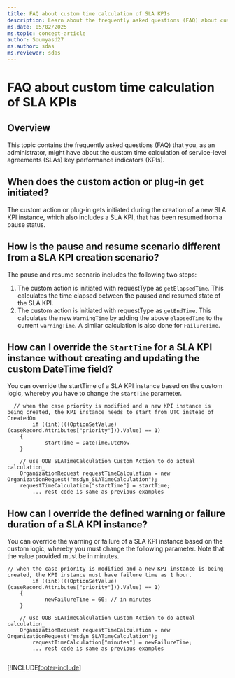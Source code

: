 ```yaml
---
title: FAQ about custom time calculation of SLA KPIs
description: Learn about the frequently asked questions (FAQ) about custom time calculation of SLA KPIs.
ms.date: 05/02/2025
ms.topic: concept-article
author: Soumyasd27
ms.author: sdas
ms.reviewer: sdas
---
```


# FAQ about custom time calculation of SLA KPIs

## Overview

This topic contains the frequently asked questions (FAQ) that you, as an administrator, might have about the custom time calculation of service-level agreements (SLAs) key performance indicators (KPIs).

## When does the custom action or plug-in get initiated?

The custom action or plug-in gets initiated during the creation of a new SLA KPI instance, which also includes a SLA KPI, that has been resumed from a pause status.

## How is the pause and resume scenario different from a SLA KPI creation scenario?

The pause and resume scenario includes the following two steps:

1. The custom action is initiated with requestType as `getElapsedTime`. This calculates the time elapsed between the paused and resumed state of the SLA KPI.
2. The custom action is initiated with requestType as `getEndTime`. This calculates the new `WarningTime` by adding the above `elapsedTime` to the current `warningTime`. A similar calculation is also done for `FailureTime`.

## How can I override the `StartTime` for a SLA KPI instance without creating and updating the custom DateTime field?

You can override the startTime of a SLA KPI instance based on the custom logic, whereby you have to change the `startTime` parameter.
```
  // when the case priority is modified and a new KPI instance is being created, the KPI instance needs to start from UTC instead of CreatedOn
        if ((int)(((OptionSetValue)(caseRecord.Attributes["priority"])).Value) == 1)
	{
            startTime = DateTime.UtcNow
	}

	// use OOB SLATimeCalculation Custom Action to do actual calculation_
	OrganizationRequest requestTimeCalculation = new OrganizationRequest("msdyn_SLATimeCalculation");
	requestTimeCalculation["startTime"] = startTime;
        ... rest code is same as previous examples
```

## How can I override the defined warning or failure duration of a SLA KPI instance?

You can override the warning or failure of a SLA KPI instance based on the custom logic, whereby you must change the following parameter. Note that the value provided must be in minutes.

```
// when the case priority is modified and a new KPI instance is being created, the KPI instance must have failure time as 1 hour.
        if ((int)(((OptionSetValue)(caseRecord.Attributes["priority"])).Value) == 1)
	{
            newFailureTime = 60; // in minutes
	}

	// use OOB SLATimeCalculation Custom Action to do actual calculation_
	OrganizationRequest requestTimeCalculation = new OrganizationRequest("msdyn_SLATimeCalculation");
        requestTimeCalculation["minutes"] = newFailureTime;
        ... rest code is same as previous examples
```


```

```
[!INCLUDE[footer-include](../../includes/footer-banner.md)]
